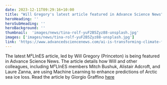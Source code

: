 ```yaml
---
date: 2023-12-11T09:29:16+10:00
title: "Will Gregory's latest article featured in Advance Science News"
heroHeading: ''
heroSubHeading: ''
heroBackground: ''
thumbnail:  'images/news/tina-rolf-yuF2B5Zyz88-unsplash.jpg'
images: ['images/news/tina-rolf-yuF2B5Zyz88-unsplash.jpg']
link: 'https://www.advancedsciencenews.com/ai-is-transforming-climate-forecasts-for-melting-sea-ice/' 
---
```

  
The latest M²LInES article, led by Will Gregory (Princeton) is being featured in Advance Science News. The article details how Will and other colleagues, 
including M²LInES members Mitch Bushuk, Alistair Adcroft, and Laure Zanna, are using Machine Learning to enhance predictions of Arctic sea ice loss. 
Read the article by Giorgio Graffino [here](https://www.advancedsciencenews.com/ai-is-transforming-climate-forecasts-for-melting-sea-ice/)

